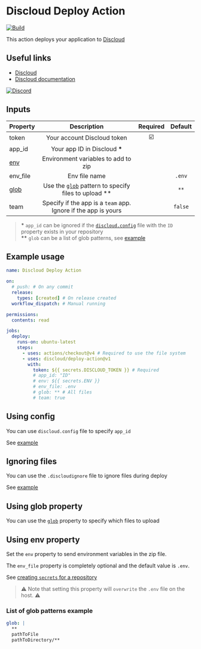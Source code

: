 # Discloud Deploy Action

[![Build][actionBuildImage]][actionBuildFile]

This action deploys your application to [Discloud][discloud]

## Useful links

- [Discloud][discloud]
- [Discloud documentation][discloudDocs]

[![Discord][discloudDiscordWidget]][discloudDiscordInvite]

## Inputs

| Property | Description | Required | Default |
| :- | :-: | :-: | :-: |
| token | Your account Discloud token | ☑️ | |
| app_id | Your app ID in Discloud **\*** | | |
| [env](#using-env-property) | Environment variables to add to zip | | |
| env_file | Env file name | | `.env` |
| [glob](#using-glob-property) | Use the [`glob`][globRepository] pattern to specify files to upload ** | | `**` |
| team | Specify if the app is a `team` app. Ignore if the app is yours | | `false` |

> **\*** `app_id` can be ignored if the [`discloud.config`](#using-config) file with the `ID` property exists in your repository  
**\*\*** `glob` can be a list of glob patterns, see [example](#list-of-glob-patterns-example)

## Example usage

```yml
name: Discloud Deploy Action

on:
  # push: # On any commit
  release:
    types: [created] # On release created
  workflow_dispatch: # Manual running

permissions:
  contents: read

jobs:
  deploy:
    runs-on: ubuntu-latest
    steps:
      - uses: actions/checkout@v4 # Required to use the file system
      - uses: discloud/deploy-action@v1
        with:
          token: ${{ secrets.DISCLOUD_TOKEN }} # Required
          # app_id: "ID"
          # env: ${{ secrets.ENV }}
          # env_file: .env
          # glob: ** # All files
          # team: true
```

## Using config

You can use `discloud.config` file to specify `app_id`

See [example](discloud.config)

## Ignoring files

You can use the `.discloudignore` file to ignore files during deploy

See [example](.discloudignore)

## Using glob property

You can use the [`glob`][globRepository] property to specify which files to upload

## Using env property

Set the `env` property to send environment variables in the zip file.

The `env_file` property is completely optional and the default value is `.env`.

See [creating `secrets` for a repository][githubDocsRepositorySecrets]

> ⚠️ Note that setting this property will `overwrite` the `.env` file on the host. ⚠️

### List of glob patterns example

```yml
glob: |
  **
  pathToFile
  pathToDirectory/**
```

[actionBuildFile]: https://github.com/discloud/deploy-action/actions/workflows/build.yml
[actionBuildImage]: https://github.com/discloud/deploy-action/actions/workflows/build.yml/badge.svg
[discloud]: https://discloud.com
[discloudDocs]: https://docs.discloud.com
[discloudDiscordInvite]: https://discord.gg/discloud
[discloudDiscordWidget]: https://discord.com/api/guilds/584490943034425391/widget.png?style=banner2
[githubDocsRepositorySecrets]: https://docs.github.com/actions/security-for-github-actions/security-guides/using-secrets-in-github-actions#creating-secrets-for-a-repository
[globRepository]: https://github.com/isaacs/node-glob
